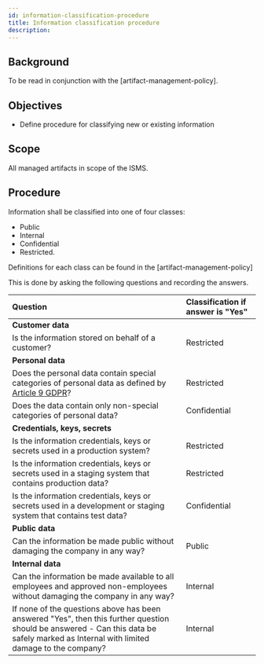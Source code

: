 ```yaml
---
id: information-classification-procedure
title: Information classification procedure
description: 
---
```


## Background

To be read in conjunction with the [artifact-management-policy].

## Objectives

- Define procedure for classifying new or existing information

## Scope

All managed artifacts in scope of the ISMS.

## Procedure
<Link artifactId="iso27001/A.8.2.1" kind="implements" />

Information shall be classified into one of four classes:
- Public
- Internal
- Confidential
- Restricted.

Definitions for each class can be found in the [artifact-management-policy]

This is done by asking the following questions and recording the answers.

| Question | Classification if answer is "Yes" |
| :- | :- |
| **Customer data** | |
| Is the information stored on behalf of a customer? | Restricted |
| **Personal data** | |
| Does the personal data contain special categories of personal data as defined by [Article 9 GDPR](https://gdpr-info.eu/art-9-gdpr/)? | Restricted |
| Does the data contain only non-special categories of personal data? | Confidential |
| **Credentials, keys, secrets** | |
| Is the information credentials, keys or secrets used in a production system? | Restricted |
| Is the information credentials, keys or secrets used in a staging system that contains production data? | Restricted |
| Is the information credentials, keys or secrets used in a development or staging system that contains test data? | Confidential |
| **Public data** | |
| Can the information be made public without damaging the company in any way? | Public |
| **Internal data** | |
| Can the information be made available to all employees and approved non-employees without damaging the company in any way? | Internal |
| If none of the questions above has been answered "Yes", then this further question should be answered - Can this data be safely marked as Internal with limited damage to the company? | Internal |
